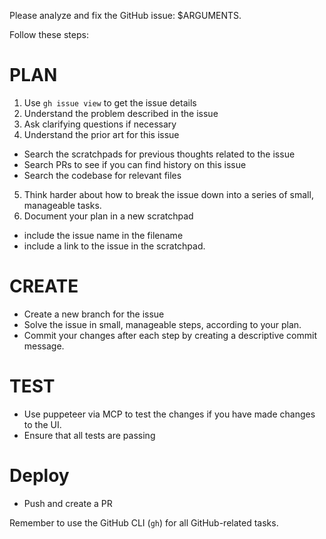 Please analyze and fix the GitHub issue: $ARGUMENTS.

Follow these steps:

# PLAN

1. Use `gh issue view` to get the issue details
2. Understand the problem described in the issue
3. Ask clarifying questions if necessary
4. Understand the prior art for this issue

- Search the scratchpads for previous thoughts related to the issue
- Search PRs to see if you can find history on this issue
- Search the codebase for relevant files

5. Think harder about how to break the issue down into a series of small,
   manageable tasks.
6. Document your plan in a new scratchpad

- include the issue name in the filename
- include a link to the issue in the scratchpad.

# CREATE

- Create a new branch for the issue
- Solve the issue in small, manageable steps, according to your plan.
- Commit your changes after each step by creating a descriptive commit message.

# TEST

- Use puppeteer via MCP to test the changes if you have made changes to the UI.
- Ensure that all tests are passing

# Deploy

- Push and create a PR

Remember to use the GitHub CLI (`gh`) for all GitHub-related tasks.
